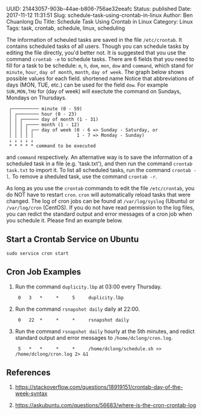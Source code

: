 UUID: 21443057-903b-44ae-b806-756ae32eeafc
Status: published
Date: 2017-11-12 11:31:51
Slug: schedule-task-using-crontab-in-linux
Author: Ben Chuanlong Du
Title: Schedule Task Using Crontab in Linux
Category: Linux
Tags: task, crontab, schedule, linux, scheduling

The information of scheuled tasks are saved in the file `/etc/crontab`. 
It contains scheduled tasks of all users.
Though you can schedule tasks by editing the file directly,
you'd better not.
It is suggested that you use the command `crontab -e` to schedule tasks.
There are 6 fields that you need to fill for a task to be schedule: 
`m`, `h`, `dom`, `mon`, `dow` and `command`,
which stand for `minute`, `hour`, `day of month`, `month`, `day of week`.
The graph below shows possible values for each field.
shortened name 
Notice that abbreviations of days (MON, TUE, etc.) can be used for the field `dow`.
For example `SUN,MON,THU` for (day of week) 
will exectute the command on Sundays, Mondays on Thursdays.
```
 ┌────────── minute (0 - 59)
 │ ┌──────── hour (0 - 23)
 │ │ ┌────── day of month (1 - 31)
 │ │ │ ┌──── month (1 - 12)
 │ │ │ │ ┌── day of week (0 - 6 => Sunday - Saturday, or
 │ │ │ │ │                1 - 7 => Monday - Sunday)
 ↓ ↓ ↓ ↓ ↓
 * * * * * command to be executed
```
and `command` respectively. 
An alternative way is to save the information of a scheduled task in a file (e.g. 'task.txt'),
and then run the command `crontab task.txt` to import it.
To list all scheduled tasks, 
run the command `crontab -l`.
To remove a sheduled task,
use the command `crontab -r`.

As long as you use the `crontab` commands to edit the file `/etc/crontab`,
you do NOT have to restart `cron`.
`cron` will automatically reload tasks that were changed.
The log of cron jobs can be found at 
`/var/log/syslog` (Ubuntu) or `/var/log/cron` (CentOS).
If you do not have read permission to the log files, 
you can redict the standard output and error messages of a cron job when you schedule it. 
Please find an example below.

## Start a Crontab Service on Ubuntu
```
sudo service cron start
```

## Cron Job Examples 

1. Run the command `duplicity.lbp` at 03:00 every Thursday. 

        0   3   *     *     5     duplicity.lbp 

2. Run the command `rsnapshot daily` daily at 22:00. 

        0   22  *     *     *     rsnapshot daily

3. Run the command `rsnapshot daily` hourly at the 5th minutes,
    and redict standard output and error messages to `/home/dclong/cron.log`.

        5   *   *     *     *     /home/dclong/schedule.sh >> /home/dclong/cron.log 2> &1


## References

1. https://stackoverflow.com/questions/18919151/crontab-day-of-the-week-syntax

2. https://askubuntu.com/questions/56683/where-is-the-cron-crontab-log

